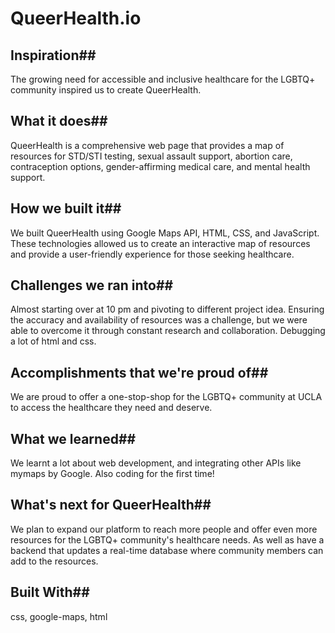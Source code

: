 # QueerHealth.io

## Inspiration##
The growing need for accessible and inclusive healthcare for the LGBTQ+ community inspired us to create QueerHealth.

## What it does##
QueerHealth is a comprehensive web page that provides a map of resources for STD/STI testing, sexual assault support, abortion care, contraception options, gender-affirming medical care, and mental health support.

## How we built it##
We built QueerHealth using Google Maps API, HTML, CSS, and JavaScript. These technologies allowed us to create an interactive map of resources and provide a user-friendly experience for those seeking healthcare.

## Challenges we ran into##
Almost starting over at 10 pm and pivoting to different project idea. Ensuring the accuracy and availability of resources was a challenge, but we were able to overcome it through constant research and collaboration. Debugging a lot of html and css.

## Accomplishments that we're proud of##
We are proud to offer a one-stop-shop for the LGBTQ+ community at UCLA to access the healthcare they need and deserve.

## What we learned##
We learnt a lot about web development, and integrating other APIs like mymaps by Google. Also coding for the first time!

## What's next for QueerHealth##
We plan to expand our platform to reach more people and offer even more resources for the LGBTQ+ community's healthcare needs. As well as have a backend that updates a real-time database where community members can add to the resources.

## Built With##
css, google-maps, html
